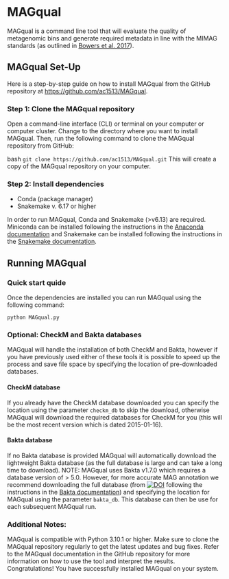 # MAGqual
MAGqual is a command line tool that will evaluate the quality of metagenomic bins and generate required metadata in line with the MIMAG standards (as outlined in [Bowers et al. 2017](https://www.nature.com/articles/nbt.3893)). 

## MAGqual Set-Up

Here is a step-by-step guide on how to install MAGqual from the GitHub repository at https://github.com/ac1513/MAGqual.

### Step 1: Clone the MAGqual repository

Open a command-line interface (CLI) or terminal on your computer or computer cluster. Change to the directory where you want to install MAGqual. Then, run the following command to clone the MAGqual repository from GitHub:

bash
```git clone https://github.com/ac1513/MAGqual.git```
This will create a copy of the MAGqual repository on your computer.

### Step 2: Install dependencies

* Conda (package manager)
* Snakemake v. 6.17 or higher

In order to run MAGqual, Conda and Snakemake (>v6.13) are required. 
Miniconda can be installed following the instructions in the [Anaconda documentation](https://docs.conda.io/en/latest/miniconda.html) and Snakemake can be installed following the instructions in the [Snakemake documentation](https://snakemake.readthedocs.io/en/stable/getting_started/installation.html). 


## Running MAGqual 

### Quick start quide 
Once the dependencies are installed you can run MAGqual using the following command:

```python MAGqual.py```

### Optional: CheckM and Bakta databases
MAGqual will handle the installation of both CheckM and Bakta, however if you have previously used either of these tools it is possible to speed up the process and save file space by specifying the location of pre-downloaded databases. 

#### CheckM database
If you already have the CheckM database downloaded you can specify the location using the parameter `checkm_db` to skip the download, otherwise MAGqual will download the required databases for CheckM for you (this will be the most recent version which is dated 2015-01-16).

#### Bakta database 
If no Bakta database is provided MAGqual will automatically download the lightweight Bakta database (as the full database is large and can take a long time to download). NOTE: MAGqual uses Bakta v1.7.0 which requires a database version of > 5.0.
However, for more accurate MAG annotation we recommend downloading the full database (from [![DOI](https://zenodo.org/badge/DOI/10.5281/zenodo.7669534.svg)](https://doi.org/10.5281/zenodo.7669534) following the instructions in the [Bakta documentation](https://bakta.readthedocs.io/en/latest/BAKTA.html#database-download)) and specifying the location for MAGqual using the parameter `bakta_db`. This database can then be use for each subsequent MAGqual run. 

### Additional Notes:
MAGqual is compatible with Python 3.10.1 or higher.
Make sure to clone the MAGqual repository regularly to get the latest updates and bug fixes.
Refer to the MAGqual documentation in the GitHub repository for more information on how to use the tool and interpret the results.
Congratulations! You have successfully installed MAGqual on your system. 

